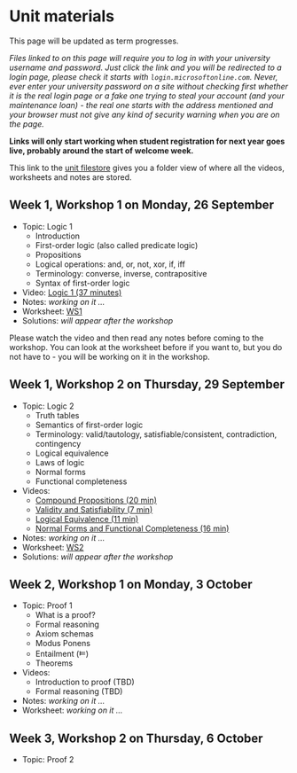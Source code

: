 # Unit materials

This page will be updated as term progresses.

_Files linked to on this page will require you to log in with your university username and password. Just click the link and you will be redirected to a login page, please check it starts with `login.microsoftonline.com`. Never, ever enter your university password on a site without checking first whether it is the real login page or a fake one trying to steal your account (and your maintenance loan) - the real one starts with the address mentioned and your browser must not give any kind of security warning when you are on the page._

**Links will only start working when student registration for next year goes live, probably around the start of welcome week.**

This link to the [unit filestore](https://uob.sharepoint.com/:b:/r/teams/UnitTeams-COMS10014-2022-23-TB-1-A/Class%20Materials/) gives you a folder view of where all the videos, worksheets and notes are stored.

## Week 1, Workshop 1 on Monday, 26 September

  - Topic: Logic 1
    - Introduction
    - First-order logic (also called predicate logic)
    - Propositions
    - Logical operations: and, or, not, xor, if, iff
    - Terminology: converse, inverse, contrapositive
    - Syntax of first-order logic
  - Video: [Logic 1 (37 minutes)](https://uob.sharepoint.com/:v:/r/teams/UnitTeams-COMS10014-2022-23-TB-1-A/Class%20Materials/videos/logic-1-full-recording.mp4)
  - Notes: _working on it ..._
  - Worksheet: [WS1](https://uob.sharepoint.com/:b:/r/teams/UnitTeams-COMS10014-2022-23-TB-1-A/Class%20Materials/worksheets/WS1.pdf)
  - Solutions: _will appear after the workshop_

Please watch the video and then read any notes before coming to the workshop. You can look at the worksheet before if you want to, but you do not have to - you will be working on it in the workshop.

## Week 1, Workshop 2 on Thursday, 29 September

  - Topic: Logic 2
    - Truth tables
    - Semantics of first-order logic
    - Terminology: valid/tautology, satisfiable/consistent, contradiction, contingency
    - Logical equivalence
    - Laws of logic
    - Normal forms
    - Functional completeness
  - Videos:
    - [Compound Propositions (20 min)](https://uob.sharepoint.com/:v:/r/teams/UnitTeams-COMS10014-2022-23-TB-1-A/Class%20Materials/videos/logic-2_1-11_Compound_Propositions.mp4)
    - [Validity and Satisfiability (7 min)](https://uob.sharepoint.com/:v:/r/teams/UnitTeams-COMS10014-2022-23-TB-1-A/Class%20Materials/videos/logic-2_12-18_Validity_and_Satisfiability.mp4)
    - [Logical Equivalence (11 min)](https://uob.sharepoint.com/:v:/r/teams/UnitTeams-COMS10014-2022-23-TB-1-A/Class%20Materials/videos/logic-2_19-23_Logical_Equivalence.mp4)
    - [Normal Forms and Functional Completeness (16 min)](https://uob.sharepoint.com/:v:/r/teams/UnitTeams-COMS10014-2022-23-TB-1-A/Class%20Materials/videos/logic-2_24-end_Normal_Forms_and_Functional_Completeness.mp4)
  - Notes: _working on it ..._
  - Worksheet: [WS2](https://uob.sharepoint.com/:b:/r/teams/UnitTeams-COMS10014-2022-23-TB-1-A/Class%20Materials/worksheets/WS2.pdf)
  - Solutions: _will appear after the workshop_

## Week 2, Workshop 1 on Monday, 3 October

  - Topic: Proof 1
    - What is a proof?
    - Formal reasoning
    - Axiom schemas
    - Modus Ponens
    - Entailment (![entailment operator](files/entails.png))
    - Theorems
  - Videos:
    - Introduction to proof (TBD)
    - Formal reasoning (TBD)
  - Notes: _working on it ..._
  - Worksheet: _working on it ..._

## Week 3, Workshop 2 on Thursday, 6 October

  - Topic: Proof 2
